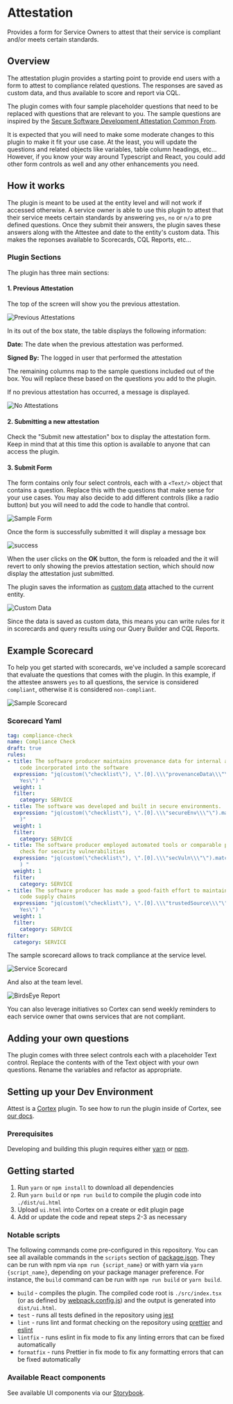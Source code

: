 # Attestation

Provides a form for Service Owners to attest that their service is compliant and/or meets certain standards.

## Overview

The attestation plugin provides a starting point to provide end users with a form to attest to compliance related questions. The responses are saved as custom data, and thus available to score and report via CQL. 

The plugin comes with four sample placeholder questions that need to be replaced with questions that are relevant to you. The sample questions are inspired by the [Secure Software Development Attestation Common From](https://www.cisa.gov/sites/default/files/2023-04/secure-software-self-attestation_common-form_508.pdf).

It is expected that you will need to make some moderate changes to this plugin to make it fit your use case. At the least, you will update the questions and related objects like variables, table column headings, etc... However, if you know your way around Typescript and React, you could add other form controls as well and any other enhancements you need.

## How it works

The plugin is meant to be used at the entity level and will not work if accessed otherwise. A service owner is able to use this plugin to attest that their service meets certain standards by answering `yes`, `no` or `n/a` to pre defined questions. Once they submit their answers, the plugin saves these answers along with the Attestee and date to the entity's custom data. This makes the reponses available to Scorecards, CQL Reports, etc...

### Plugin Sections

The plugin has three main sections: 

#### 1. Previous Attestation

The top of the screen will show you the previous attestation. 

![Previous Attestations](img/attestations.png)

In its out of the box state, the table displays the following information:

**Date:** The date when the previous attestation was performed.


**Signed By:** The logged in user that performed the attestation

The remaining columns map to the sample questions included out of the box. You will replace these based on the questions you add to the plugin.

If no previous attestation has occurred, a message is displayed.

![No Attestations](img/no_attestations.png)

#### 2. Submitting a new attestation

Check the "Submit new attestation" box to display the attestation form. Keep in mind that at this time this option is available to anyone that can access the plugin.

#### 3. Submit Form

The form contains only four select controls, each with a `<Text/>` object that contains a question. Replace this with the questions that make sense for your use cases. You may also decide to add different controls (like a radio button) but you will need to add the code to handle that control.

![Sample Form](img/sample_form.png)

Once the form is successfully submitted it will display a message box

![success](img/success.png)

When the user clicks on the **OK** button, the form is reloaded and the it will revert to only showing the previos attestation section, which should now display the attestation just submitted.

The plugin saves the information as [custom data](https://docs.cortex.io/docs/reference/basics/custom-data) attached to the current entity.

![Custom Data](img/custom-data.png)

Since the data is saved as custom data, this means you can write rules for it in scorecards and query results using our Query Builder and CQL Reports.


## Example Scorecard

To help you get started with scorecards, we've included a sample scorecard that evaluate the questions that comes with the plugin. In this example, if the attestee answers `yes` to all questions, the service is considered `compliant`, otherwise it is considered `non-compliant`.

![Sample Scorecard](img/scorecard.png)

### Scorecard Yaml

```yaml
tag: compliance-check
name: Compliance Check
draft: true
rules:
- title: The software producer maintains provenance data for internal and third-party
    code incorporated into the software
  expression: "jq(custom(\"checklist\"), \".[0].\\\"provenanceData\\\"\").matches(\"\
    Yes\") "
  weight: 1
  filter:
    category: SERVICE
- title: The software was developed and built in secure environments.
  expression: "jq(custom(\"checklist\"), \".[0].\\\"secureEnv\\\"\").matches(\"Yes\"\
    )"
  weight: 1
  filter:
    category: SERVICE
- title: The software producer employed automated tools or comparable processes that
    check for security vulnerabilities
  expression: "jq(custom(\"checklist\"), \".[0].\\\"secVuln\\\"\").matches(\"Yes\"\
    ) "
  weight: 1
  filter:
    category: SERVICE
- title: The software producer has made a good-faith effort to maintain trusted source
    code supply chains
  expression: "jq(custom(\"checklist\"), \".[0].\\\"trustedSource\\\"\").matches(\"\
    Yes\") "
  weight: 1
  filter:
    category: SERVICE
filter:
  category: SERVICE

```

The sample scorecard allows to track compliance at the service level.

![Service Scorecard](img/service_score.png)

And also at the team level.

![BirdsEye Report](img/birdseye.png)

You can also leverage initiatives so Cortex can send weekly reminders to each service owner that owns services that are not compliant.

## Adding your own questions

The plugin comes with three select controls each with a placeholder Text control. Replace the contents with of the Text object with your own questions. Rename the variables and refactor as appropriate.



## Setting up your Dev Environment

Attest is a [Cortex](https://www.cortex.io/) plugin. To see how to run the plugin inside of Cortex, see [our docs](https://docs.cortex.io/docs/plugins).

### Prerequisites

Developing and building this plugin requires either [yarn](https://classic.yarnpkg.com/lang/en/docs/install/) or [npm](https://docs.npmjs.com/downloading-and-installing-node-js-and-npm).

## Getting started

1. Run `yarn` or `npm install` to download all dependencies
2. Run `yarn build` or `npm run build` to compile the plugin code into `./dist/ui.html`
3. Upload `ui.html` into Cortex on a create or edit plugin page
4. Add or update the code and repeat steps 2-3 as necessary

### Notable scripts

The following commands come pre-configured in this repository. You can see all available commands in the `scripts` section of [package.json](./package.json). They can be run with npm via `npm run {script_name}` or with yarn via `yarn {script_name}`, depending on your package manager preference. For instance, the `build` command can be run with `npm run build` or `yarn build`.

- `build` - compiles the plugin. The compiled code root is `./src/index.tsx` (or as defined by [webpack.config.js](webpack.config.js)) and the output is generated into `dist/ui.html`.
- `test` - runs all tests defined in the repository using [jest](https://jestjs.io/)
- `lint` - runs lint and format checking on the repository using [prettier](https://prettier.io/) and [eslint](https://eslint.org/)
- `lintfix` - runs eslint in fix mode to fix any linting errors that can be fixed automatically
- `formatfix` - runs Prettier in fix mode to fix any formatting errors that can be fixed automatically

### Available React components

See available UI components via our [Storybook](https://cortexapps.github.io/plugin-core/).
